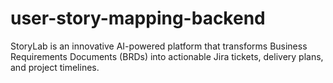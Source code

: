 # user-story-mapping-backend
StoryLab is an innovative AI-powered platform that transforms Business Requirements Documents (BRDs) into actionable Jira tickets, delivery plans, and project timelines.
